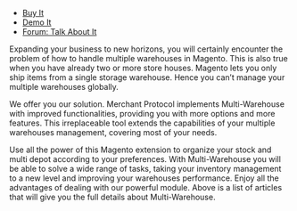 
 - [Buy It](https://merchantprotocol.com/store/magento-extensions/magento-v1-0/multi-warehouse.html)
 - [Demo It](http://demo.merchantprotocol.com/M1-warehouse)
 - [Forum: Talk About It](hhttps://merchantprotocol.com/forums/forum/magento-plugin-forum/multiple-warehouse-inventory-management/)

Expanding your business to new horizons, you will certainly encounter the problem of how to handle multiple warehouses in Magento. This is also true when you have already two or more store houses. Magento lets you only ship items from a single storage warehouse. Hence you can’t manage your multiple warehouses globally.

We offer you our solution. Merchant Protocol implements Multi-Warehouse with improved functionalities, providing you with more options and more features. This irreplaceable tool extends the capabilities of your multiple warehouses management, covering most of your needs.

Use all the power of this Magento extension to organize your stock and multi depot according to your preferences. With Multi-Warehouse you will be able to solve a wide range of tasks, taking your inventory management to a new level and improving your warehouses performance. Enjoy all the advantages of dealing with our powerful module. Above is a list of articles that will give you the full details about Multi-Warehouse.
